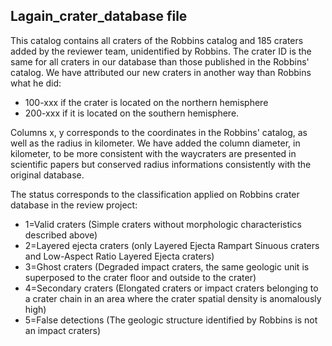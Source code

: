 ## Lagain_crater_database file

This catalog contains all craters of the Robbins catalog and 185 craters added by the reviewer team, unidentified by Robbins. 
The crater ID is the same for all craters in our database than those published in the Robbins' catalog.
We have attributed our new craters in another way than Robbins what he did:
- 100-xxx if the crater is located on the northern hemisphere 
- 200-xxx if it is located on the southern hemisphere.

Columns x, y corresponds to the coordinates in the Robbins' catalog, as well as the radius in kilometer.
We have added the column diameter, in kilometer, to be more consistent with the waycraters are presented in scientific papers 
but conserved radius informations consistently with the original database.

The status corresponds to the classification applied on Robbins crater database 
in the review project:
- 1=Valid craters (Simple craters without morphologic characteristics described above)
- 2=Layered ejecta craters (only Layered Ejecta Rampart Sinuous craters and Low-Aspect Ratio Layered Ejecta craters)
- 3=Ghost craters (Degraded impact craters, the same geologic unit is superposed to the crater floor and outside to the crater)
- 4=Secondary craters (Elongated craters or impact craters belonging to a crater chain in an area where the crater spatial density is anomalously high)
- 5=False detections (The geologic structure identified by Robbins is not an impact craters)
